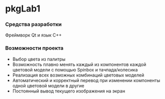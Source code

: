 # pkgLab1
### Средства разработки
Фреймворк Qt и язык C++
### Возможности проекта
* Выбор цвета из палитры
* Возможность плавно менять каждый из компонентов каждой цветовой модели с помощью Spinbox и тачпада/колесика
* Реализация всех возможных комбинаций цветовых моделей
* Автоматический и корректный перевод при изменении компоненты одной цветовой модели в другие
* Постоянный вывод текущего изображения на экран
